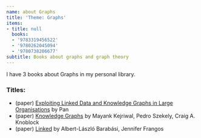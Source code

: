 ```yaml
---
name: about Graphs
title: 'Theme: Graphs'
items:
- title: null
  books:
  - '9783319456522'
  - '9780262045094'
  - '9780738206677'
subtitle: Books about graphs and graph theory
---
```

I have 3 books about Graphs in my personal library.

### Titles:
- (paper) [Exploiting Linked Data and Knowledge Graphs in Large Organisations](/books/info/9783319456522) by Pan
- (paper) [Knowledge Graphs](/books/info/9780262045094) by Mayank Kejriwal, Pedro Szekely, Craig A. Knoblock
- (paper) [Linked](/books/info/9780738206677) by Albert-László Barabási, Jennifer Frangos
